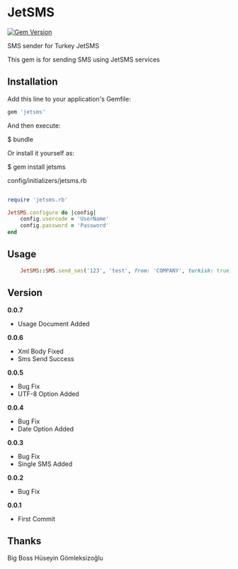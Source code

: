 # JetSMS

[![Gem Version](https://badge.fury.io/rb/jetsms.svg)](http://badge.fury.io/rb/jetsms)

SMS sender for Turkey JetSMS

This gem is for sending SMS using JetSMS services

## Installation

Add this line to your application's Gemfile:

```ruby
gem 'jetsms'
```

And then execute:

$ bundle

Or install it yourself as:

$ gem install jetsms

config/initializers/jetsms.rb
```ruby

require 'jetsms.rb'

JetSMS.configure do |config|
	config.usercode = 'UserName'
	config.password = 'Password'
end

```


## Usage

```ruby
	JetSMS::SMS.send_sms('123', 'test', from: 'COMPANY', turkish: true)
```

## Version

__0.0.7__
* Usage Document Added


__0.0.6__
* Xml Body Fixed
* Sms Send Success


__0.0.5__
* Bug Fix
* UTF-8 Option Added


__0.0.4__
* Bug Fix
* Date Option Added


__0.0.3__
* Bug Fix
* Single SMS Added

__0.0.2__
* Bug Fix

__0.0.1__
* First Commit

## Thanks
Big Boss Hüseyin Gömleksizoğlu